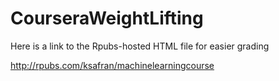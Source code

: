 # CourseraWeightLifting

Here is a link to the Rpubs-hosted HTML file for easier grading

http://rpubs.com/ksafran/machinelearningcourse
